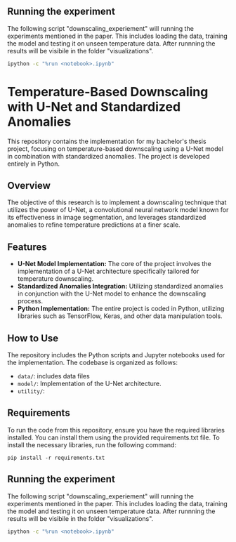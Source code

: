 
## Running the experiment
The following script "downscaling_experiement" will running the experiments mentioned in the paper. This includes loading the data, training the model and testing it on unseen temperature data. After runnning the results will be visibile in the folder "visualizations". 

```bash
ipython -c "%run <notebook>.ipynb"
```

# Temperature-Based Downscaling with U-Net and Standardized Anomalies

This repository contains the implementation for my bachelor's thesis project, focusing on temperature-based downscaling using a U-Net model in combination with standardized anomalies. The project is developed entirely in Python.

## Overview

The objective of this research is to implement a downscaling technique that utilizes the power of U-Net, a convolutional neural network model known for its effectiveness in image segmentation, and leverages standardized anomalies to refine temperature predictions at a finer scale.

## Features

- **U-Net Model Implementation:** The core of the project involves the implementation of a U-Net architecture specifically tailored for temperature downscaling.
- **Standardized Anomalies Integration:** Utilizing standardized anomalies in conjunction with the U-Net model to enhance the downscaling process.
- **Python Implementation:** The entire project is coded in Python, utilizing libraries such as TensorFlow, Keras, and other data manipulation tools.

## How to Use

The repository includes the Python scripts and Jupyter notebooks used for the implementation. The codebase is organized as follows:

- `data/`: includes data files
- `model/`: Implementation of the U-Net architecture.
- `utility/`: 


## Requirements

To run the code from this repository, ensure you have the required libraries installed. You can install them using the provided requirements.txt file. To install the necessary libraries, run the following command:

```
pip install -r requirements.txt
```

## Running the experiment
The following script "downscaling_experiement" will running the experiments mentioned in the paper. This includes loading the data, training the model and testing it on unseen temperature data. After runnning the results will be visibile in the folder "visualizations". 

```bash
ipython -c "%run <notebook>.ipynb"
